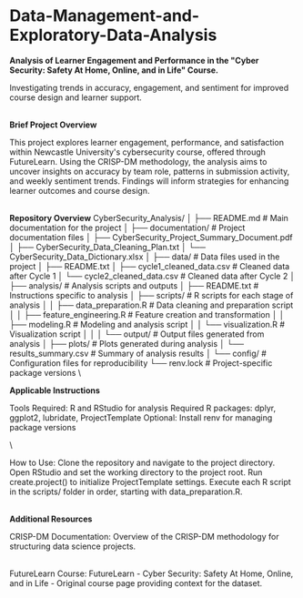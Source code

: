 # Data-Management-and-Exploratory-Data-Analysis

**Analysis of Learner Engagement and Performance in the "Cyber Security: Safety At Home, Online, and in Life" Course.**

Investigating trends in accuracy, engagement, and sentiment for improved course design and learner support.

\
**Brief Project Overview**

This project explores learner engagement, performance, and satisfaction within Newcastle University's cybersecurity course, offered through FutureLearn. Using the CRISP-DM methodology, the analysis aims to uncover insights on accuracy by team role, patterns in submission activity, and weekly sentiment trends. Findings will inform strategies for enhancing learner outcomes and course design.

\
**Repository Overview**
CyberSecurity_Analysis/
│
├── README.md                       # Main documentation for the project
│
├── documentation/                  # Project documentation files
│   ├── CyberSecurity_Project_Summary_Document.pdf
│   ├── CyberSecurity_Data_Cleaning_Plan.txt
│   └── CyberSecurity_Data_Dictionary.xlsx
│
├── data/                           # Data files used in the project
│   ├── README.txt
│   ├── cycle1_cleaned_data.csv     # Cleaned data after Cycle 1
│   └── cycle2_cleaned_data.csv     # Cleaned data after Cycle 2
│
├── analysis/                       # Analysis scripts and outputs
│   ├── README.txt                  # Instructions specific to analysis
│   ├── scripts/                    # R scripts for each stage of analysis
│   │   ├── data_preparation.R      # Data cleaning and preparation script
│   │   ├── feature_engineering.R   # Feature creation and transformation
│   │   ├── modeling.R              # Modeling and analysis script
│   │   └── visualization.R         # Visualization script
│   │
│   └── output/                     # Output files generated from analysis
│       ├── plots/                  # Plots generated during analysis
│       └── results_summary.csv     # Summary of analysis results
│
└── config/                         # Configuration files for reproducibility
└── renv.lock                   # Project-specific package versions
\

**Applicable Instructions**

Tools Required:
R and RStudio for analysis
Required R packages: dplyr, ggplot2, lubridate, ProjectTemplate
Optional: Install renv for managing package versions

\

How to Use:
Clone the repository and navigate to the project directory.
Open RStudio and set the working directory to the project root.
Run create.project() to initialize ProjectTemplate settings.
Execute each R script in the scripts/ folder in order, starting with data_preparation.R.

\
**Additional Resources**

CRISP-DM Documentation:
Overview of the CRISP-DM methodology for structuring data science projects.

\
FutureLearn Course:
FutureLearn - Cyber Security: Safety At Home, Online, and in Life - Original course page providing context for the dataset.
